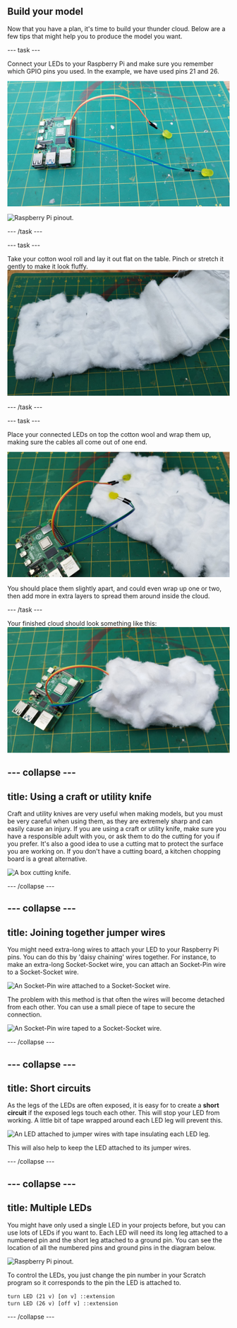 ## Build your model

Now that you have a plan, it's time to build your thunder cloud. Below are a few tips that might help you to produce the model you want.


--- task ---

Connect your LEDs to your Raspberry Pi and make sure you remember which GPIO pins you used. In the example, we have used pins 21 and 26.

![A Raspberry Pi board with two yellow LEDs connected to it via jumper wires, placed on a green cutting mat.](images/LEDconnnect.jpeg)

![Raspberry Pi pinout.](https://www.raspberrypi.com/documentation/computers/images/GPIO-Pinout-Diagram-2.png)

--- /task ---

--- task ---

Take your cotton wool roll and lay it out flat on the table. Pinch or stretch it gently to make it look fluffy.
![A piece of white cotton padding, unfolded and spread out on a green cutting mat.](images/flatcotton.jpeg)

--- /task ---

--- task ---

Place your connected LEDs on top the cotton wool and wrap them up, making sure the cables all come out of one end. 

![A Raspberry Pi board connected to a piece of white cotton padding, with two yellow LEDs embedded in the cotton, placed on a green cutting mat.](images/wrap_bulbs.jpeg)

You should place them slightly apart, and could even wrap up one or two, then add more in extra layers to spread them around inside the cloud.

--- /task ---

Your finished cloud should look something like this:
![A Raspberry Pi board connected to a bundle of cotton-like material using jumper wires, placed on a green cutting mat.](images/bulbs_wrapped.jpeg)

--- collapse ---
---
title: Using a craft or utility knife
---

Craft and utility knives are very useful when making models, but you must be very careful when using them, as they are extremely sharp and can easily cause an injury. If you are using a craft or utility knife, make sure you have a responsible adult with you, or ask them to do the cutting for you if you prefer. It's also a good idea to use a cutting mat to protect the surface you are working on. If you don't have a cutting board, a kitchen chopping board is a great alternative.

![A box cutting knife.](https://upload.wikimedia.org/wikipedia/commons/c/cf/Box-cutter.jpg)

--- /collapse ---

--- collapse ---
---
title: Joining together jumper wires
---

You might need extra-long wires to attach your LED to your Raspberry Pi pins. You can do this by 'daisy chaining' wires together. For instance, to make an extra-long Socket-Socket wire, you can attach an Socket-Pin wire to a Socket-Socket wire.

![An Socket-Pin wire attached to a Socket-Socket wire.](images/daisy-chain.jpg)

The problem with this method is that often the wires will become detached from each other. You can use a small piece of tape to secure the connection.

![An Socket-Pin wire taped to a Socket-Socket wire.](images/tape-daisy-chain.jpg)

--- /collapse ---

--- collapse ---
---
title: Short circuits
---

As the legs of the LEDs are often exposed, it is easy for to create a **short circuit** if the exposed legs touch each other. This will stop your LED from working. A little bit of tape wrapped around each LED leg will prevent this.

![An LED attached to jumper wires with tape insulating each LED leg.](images/insulated-led.jpg)

This will also help to keep the LED attached to its jumper wires.

--- /collapse ---

--- collapse ---
---
title: Multiple LEDs
---

You might have only used a single LED in your projects before, but you can use lots of LEDs if you want to. Each LED will need its long leg attached to a numbered pin and the short leg attached to a ground pin. You can see the location of all the numbered pins and ground pins in the diagram below.

![Raspberry Pi pinout.](https://www.raspberrypi.com/documentation/computers/images/GPIO-Pinout-Diagram-2.png)

To control the LEDs, you just change the pin number in your Scratch program so it corresponds to the pin the LED is attached to.

```blocks3
turn LED (21 v) [on v] ::extension
turn LED (26 v) [off v] ::extension
```

--- /collapse ---